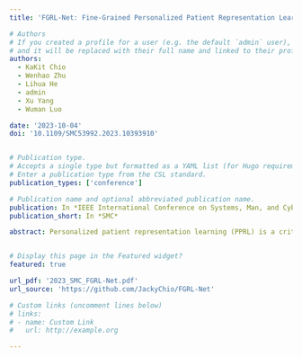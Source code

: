 ```yaml
---
title: 'FGRL-Net: Fine-Grained Personalized Patient Representation Learning for Clinical Risk Prediction Based on EHRs'

# Authors
# If you created a profile for a user (e.g. the default `admin` user), write the username (folder name) here
# and it will be replaced with their full name and linked to their profile.
authors:
  - KaKit Chio
  - Wenhao Zhu
  - Lihua He
  - admin
  - Xu Yang
  - Wuman Luo

date: '2023-10-04'
doi: '10.1109/SMC53992.2023.10393910'


# Publication type.
# Accepts a single type but formatted as a YAML list (for Hugo requirements).
# Enter a publication type from the CSL standard.
publication_types: ['conference']

# Publication name and optional abbreviated publication name.
publication: In *IEEE International Conference on Systems, Man, and Cybernetics*
publication_short: In *SMC*

abstract: Personalized patient representation learning (PPRL) is a critical element in clinical risk prediction. It aims to obtain a complete portrait of each patient based on Electronic Health Records (EHR). Although existing works have achieved remarkable progress in healthcare prediction, there are still three major issues. First, feature correlation is crucial for risk prediction, but it has not yet been fully exploited by existing works. Second, variation pattern of dynamic feature contains useful information about patient's physical status, but adaptive pattern recognition is still a challenge. Third, existing works usually adopt a two-stage embedding process to process each dimension of the EHR data. However, some useful low-level information for PPRL will be lost. To address these issues, in this paper, we propose a fine-grained PPRL architecture named FG RL- N et for clinical risk prediction based on EHR. Specifically, we propose a Medical Feature Correlation Detection Module (FCM) to effectively learn the feature correlations for each patient and a Temporal Variation Pattern Recognition Module (TVM) to effectively detect the variation patterns of each dynamic feature. Moreover, we design a Fine-Grained Representation Mechanism (FGRM) to preserve the low-level information (from both feature and visit dimensions) useful for risk prediction. In addition, in the stage of data preprocessing, We utilize generic medical classification knowledge to classify numerical dynamic data. We conduct the in-hospital mortality experiment and the decompensation experiment on a real-world dataset. The experiment results show that the FGRL-Net outperforms state-of-the-art approaches.


# Display this page in the Featured widget?
featured: true

url_pdf: '2023_SMC_FGRL-Net.pdf'
url_source: 'https://github.com/JackyChio/FGRL-Net'

# Custom links (uncomment lines below)
# links:
# - name: Custom Link
#   url: http://example.org

---
```

